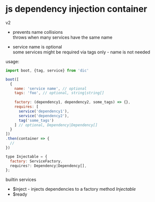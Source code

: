 # js dependency injection container

v2

- prevents name collisions  
  throws when many services have the same name

- service name is optional  
  some services might be required via tags only - name is not needed

usage:

```js
import boot, {tag, service} from 'dic'

boot([
  {
    name: 'service name', // optional
    tags: 'foo', // optional, string|string[]
    
    factory: (dependency1, dependency2, some_tags) => {},
    requires: [
      service('dependency1'),
      service('dependency2'),
      tag('some_tags')
    ] // optional, Dependency|Dependency[]
  }
])
.then(container => {
  //
})

```

```js
type Injectable = {
  factory: ServiceFactory,
  requires?: Dependency|Dependency[],
};
```

builtin services
- $inject - injects dependencies to a factory method *Injectable*
- $ready
